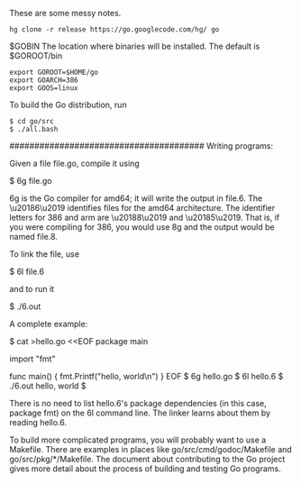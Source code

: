 These are some messy notes.

    hg clone -r release https://go.googlecode.com/hg/ go



$GOBIN
The location where binaries will be installed. The default is $GOROOT/bin

    export GOROOT=$HOME/go
    export GOARCH=386
    export GOOS=linux



To build the Go distribution, run

    $ cd go/src
    $ ./all.bash



#######################################
Writing programs:

Given a file file.go, compile it using

$ 6g file.go

6g is the Go compiler for amd64; it will write the output in file.6. The
\u20186\u2019 identifies files for the amd64 architecture. The identifier
letters for 386 and arm are \u20188\u2019 and \u20185\u2019. That is,
if you were compiling for 386, you would use 8g and the output would be
named file.8.

To link the file, use

$ 6l file.6

and to run it

$ ./6.out

A complete example:

$ cat >hello.go <<EOF
package main

import "fmt"

func main() {
     fmt.Printf("hello, world\n")
}
EOF
$ 6g hello.go
$ 6l hello.6
$ ./6.out
hello, world
$

There is no need to list hello.6's package dependencies (in this case,
package fmt) on the 6l command line. The linker learns about them by
reading hello.6.

To build more complicated programs, you will probably want to use a
Makefile. There are examples in places like go/src/cmd/godoc/Makefile and
go/src/pkg/*/Makefile. The document about contributing to the Go project
gives more detail about the process of building and testing Go programs.

